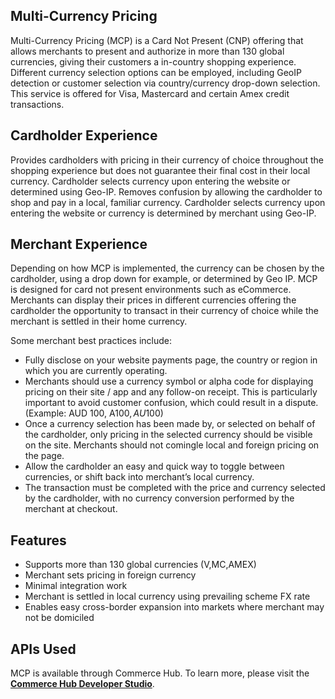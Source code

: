 ## Multi-Currency Pricing

Multi-Currency Pricing (MCP) is a Card Not Present (CNP) offering that allows merchants to present and authorize in more than 130 global currencies, giving their customers a in-country shopping experience. Different currency selection options can be employed, including GeoIP detection or customer selection via country/currency drop-down selection. This service is offered for Visa, Mastercard and certain Amex credit transactions.

## Cardholder Experience

Provides cardholders with pricing in their currency of choice throughout the shopping experience but does not guarantee their final cost in their local currency. Cardholder selects currency upon entering the website or determined using Geo-IP.
Removes confusion by allowing the cardholder to shop and pay in a local, familiar currency. Cardholder selects currency upon entering the website or currency is determined by merchant using Geo-IP.

## Merchant Experience

Depending on how MCP is implemented, the currency can be chosen by the cardholder, using a drop down for example, or determined by Geo IP. MCP is designed for card not present environments such as eCommerce. Merchants can display their prices in different currencies offering the cardholder the opportunity to transact in their currency of choice while the merchant is settled in their home currency.

Some merchant best practices include:

- Fully disclose on your website payments page, the country or region in which you are currently operating. 
- Merchants should use a currency symbol or alpha code for displaying pricing on their site / app and any follow-on receipt. This is particularly important to avoid customer confusion, which could result in a dispute. (Example: AUD 100, A$100, AU$100)
- Once a currency selection has been made by, or selected on behalf of the cardholder, only pricing in the selected currency should be visible on the site. Merchants should not comingle local and foreign pricing on the page. 
- Allow the cardholder an easy and quick way to toggle between currencies, or shift back into merchant’s local currency.
- The transaction must be completed with the price and currency selected by the cardholder, with no currency conversion performed by the merchant at checkout.

## Features

- Supports more than 130 global currencies (V,MC,AMEX)
- Merchant sets pricing in foreign currency
- Minimal integration work
- Merchant is  settled in local currency using prevailing scheme FX rate
- Enables easy cross-border expansion into markets where merchant may not be domiciled

## APIs Used

<!-- type: row -->
MCP is available through Commerce Hub. To learn more, please visit the <b><a href="/product/CommerceHub/docs/?path=docs/Resources/Guides/Global-Currency/Multi-Currency.md&branch=develop">Commerce Hub Developer Studio</a></b>.
<!-- type: row-end -->
